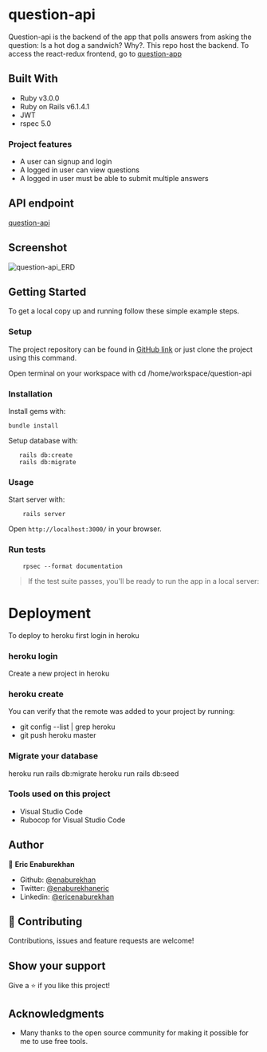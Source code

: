# question-api
Question-api is the backend of the app that polls answers from asking the question: Is a hot dog a sandwich? Why?. This repo host the backend. To access the react-redux frontend, go to [question-app](https://github.com/enaburekhan/question-app.git)

## Built With

- Ruby v3.0.0
- Ruby on Rails v6.1.4.1
- JWT
- rspec 5.0


### Project features

- A user can signup and login
- A logged in user can view questions
- A logged in user must be able to submit multiple answers


## API endpoint 

[question-api]()

## Screenshot
![question-api_ERD](https://user-images.githubusercontent.com/51296741/135769280-a1bbee38-8810-4b20-928b-68ac68af52fc.png)


## Getting Started

To get a local copy up and running follow these simple example steps.

### Setup   

The project repository can be found in [GitHub link](https://github.com/enaburekhan/question-api.git) or just clone the project using this command.


Open terminal on your workspace with
cd /home/workspace/question-api

### Installation

Install gems with:

```
bundle install
```

Setup database with:

```
   rails db:create
   rails db:migrate
```

### Usage   

Start server with:

```
    rails server
```

Open `http://localhost:3000/` in your browser.

### Run tests

```
    rpsec --format documentation
```

> If the test suite passes, you'll be ready to run the app in a local server:

# Deployment
To deploy to heroku first login in heroku

### heroku login
Create a new project in heroku

### heroku create
You can verify that the remote was added to your project by running:

 - git config --list | grep heroku 
 - git push heroku master 

### Migrate your database

heroku run rails db:migrate
heroku run rails db:seed

### Tools used on this project
- Visual Studio Code
- Rubocop for Visual Studio Code

## Author

👤 **Eric Enaburekhan**

- Github: [@enaburekhan](https://github.com/enaburekhan)
- Twitter: [@enaburekhaneric](https://twitter.com/enaburekhaneric)
- Linkedin: [@ericenaburekhan](https://www.linkedin.com/in/eric-enaburekhan-801a28100/)


## 🤝 Contributing

Contributions, issues and feature requests are welcome!

## Show your support

Give a ⭐️ if you like this project!

## Acknowledgments

- Many thanks to the open source community for making it possible for me to use free tools.




